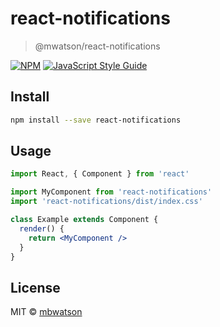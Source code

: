 # react-notifications

> @mwatson/react-notifications

[![NPM](https://img.shields.io/npm/v/react-notifications.svg)](https://www.npmjs.com/package/react-notifications) [![JavaScript Style Guide](https://img.shields.io/badge/code_style-standard-brightgreen.svg)](https://standardjs.com)

## Install

```bash
npm install --save react-notifications
```

## Usage

```jsx
import React, { Component } from 'react'

import MyComponent from 'react-notifications'
import 'react-notifications/dist/index.css'

class Example extends Component {
  render() {
    return <MyComponent />
  }
}
```

## License

MIT © [mbwatson](https://github.com/mbwatson)
